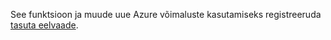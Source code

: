See funktsioon ja muude uue Azure võimaluste kasutamiseks registreeruda [tasuta eelvaade](https://account.windowsazure.com/PreviewFeatures).

